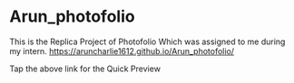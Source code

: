 # Arun_photofolio
This is the Replica Project of Photofolio Which was assigned to me during my intern.
https://aruncharlie1612.github.io/Arun_photofolio/

Tap the above link for the Quick Preview
